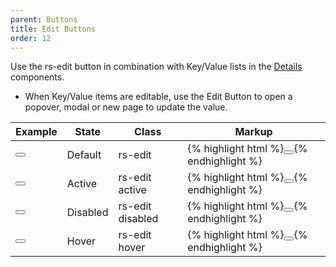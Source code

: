 ```yaml
---
parent: Buttons
title: Edit Buttons
order: 12
---
```

<p>Use the rs-edit button in combination with Key/Value lists in the <a href="/ui-components/#details">Details</a> components.</p>
<ul>
  <li>When Key/Value items are editable, use the Edit Button to open a popover, modal or new page to update the value.</li>
</ul>
<div class="list-table">
  <table>
    <thead>
      <tr>
        <th>Example</th>
        <th>State</th>
        <th>Class</th>
        <th>Markup</th>
      </tr>
    </thead>
    <tbody>
      <tr>
        <td>
          <button class="rs-edit"></button>
        </td>
        <td>Default</td>
        <td>rs-edit</td>
        <td>
          {% highlight html %}<button class="rs-edit"></button>{% endhighlight %}
        </td>
      </tr>
      <tr>
        <td>
          <button class="rs-edit active"></button>
        </td>
        <td>Active</td>
        <td>rs-edit active</td>
        <td>
          {% highlight html %}<button class="rs-edit active"></button>{% endhighlight %}
        </td>
      </tr>
      <tr>
        <td>
          <button class="rs-edit disabled"></button>
        </td>
        <td>Disabled</td>
        <td>rs-edit disabled</td>
        <td>
          {% highlight html %}<button class="rs-edit disabled"></button>{% endhighlight %}
        </td>
      </tr>
      <tr>
        <td>
          <button class="rs-edit hover"></button>
        </td>
        <td>Hover</td>
        <td>rs-edit hover</td>
        <td>
          {% highlight html %}<button class="rs-edit hover"></button>{% endhighlight %}
        </td>
      </tr>
    </tbody>
  </table>
</div>